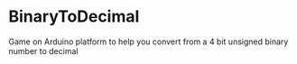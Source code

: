 # BinaryToDecimal
Game on Arduino platform to help you convert from a 4 bit unsigned binary number to decimal
